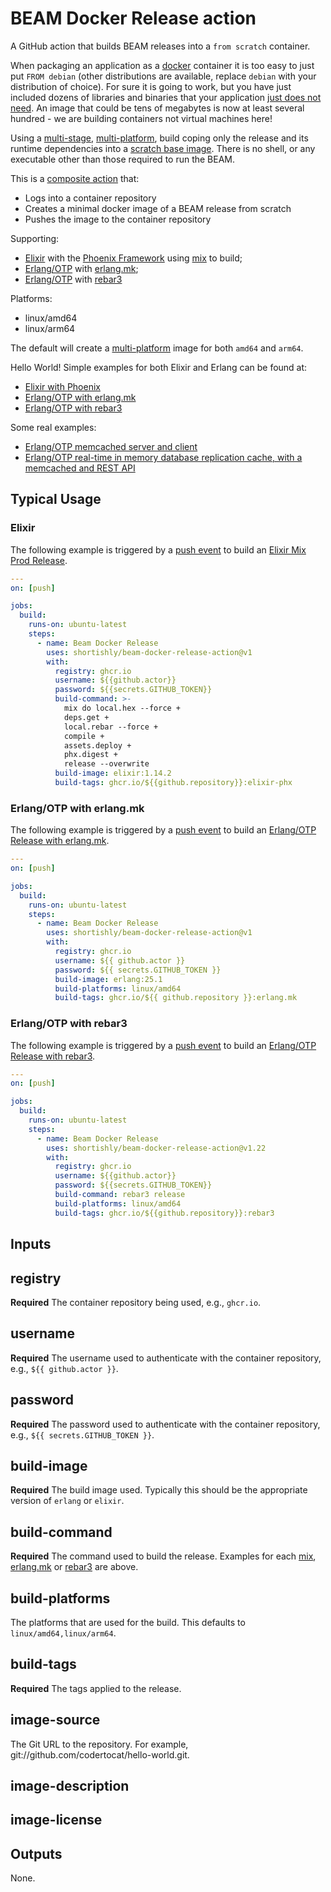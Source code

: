 # BEAM Docker Release action

A GitHub action that builds BEAM releases into a `from scratch`
container.

When packaging an application as a [docker][docker-com] container it
is too easy to just put `FROM debian` (other distributions are available,
replace `debian` with your distribution of choice). For sure it is
going to work, but you have just included dozens of libraries and
binaries that your application [just does not
need][dockerfile-best-practices]. An image that could be tens of
megabytes is now at least several hundred - we are building containers
not virtual machines here!

Using a [multi-stage][docker-building-multi-stage],
[multi-platform][docker-building-multi-platform], build coping only
the release and its runtime dependencies into a [scratch base
image][baseimages-scratch]. There is no shell, or any executable other
than those required to run the BEAM.

This is a [composite action][github-composite-action] that:
- Logs into a container repository
- Creates a minimal docker image of a BEAM release from scratch
- Pushes the image to the container repository

Supporting:

- [Elixir][elixir] with the [Phoenix Framework][phoenix] using [mix][mix] to build;
- [Erlang/OTP][erlang] with [erlang.mk][erlang-mk];
- [Erlang/OTP][erlang] with [rebar3][rebar3]

Platforms:

- linux/amd64
- linux/arm64

The default will create a [multi-platform][docker-building-multi-platform]
image for both `amd64` and `arm64`.


Hello World! Simple examples for both Elixir and Erlang can be found at:
- [Elixir with Phoenix][hello-world-elixir-phx]
- [Erlang/OTP with erlang.mk][hello-world-erlang-mk]
- [Erlang/OTP with rebar3][hello-world-rebar3]

Some real examples:
- [Erlang/OTP memcached server and client][mcd]
- [Erlang/OTP real-time in memory database replication cache, with a memcached and REST API][pgec]

## Typical Usage

### Elixir

The following example is triggered by a [push
event][github-workflow-push-event] to build an [Elixir Mix
Prod Release][mix-release].

```yaml
---
on: [push]

jobs:
  build:
    runs-on: ubuntu-latest
    steps:
      - name: Beam Docker Release
        uses: shortishly/beam-docker-release-action@v1
        with:
          registry: ghcr.io
          username: ${{github.actor}}
          password: ${{secrets.GITHUB_TOKEN}}
          build-command: >-
            mix do local.hex --force +
            deps.get +
            local.rebar --force +
            compile +
            assets.deploy +
            phx.digest +
            release --overwrite
          build-image: elixir:1.14.2
          build-tags: ghcr.io/${{github.repository}}:elixir-phx
```

### Erlang/OTP with erlang.mk


The following example is triggered by a [push
event][github-workflow-push-event] to build an [Erlang/OTP Release with erlang.mk][erlang-mk-release].


```yaml
---
on: [push]

jobs:
  build:
    runs-on: ubuntu-latest
    steps:
      - name: Beam Docker Release
        uses: shortishly/beam-docker-release-action@v1
        with:
          registry: ghcr.io
          username: ${{ github.actor }}
          password: ${{ secrets.GITHUB_TOKEN }}
          build-image: erlang:25.1
          build-platforms: linux/amd64
          build-tags: ghcr.io/${{ github.repository }}:erlang.mk
```


### Erlang/OTP with rebar3


The following example is triggered by a [push
event][github-workflow-push-event] to build an [Erlang/OTP Release with rebar3][rebar3].


```yaml
---
on: [push]

jobs:
  build:
    runs-on: ubuntu-latest
    steps:
      - name: Beam Docker Release
        uses: shortishly/beam-docker-release-action@v1.22
        with:
          registry: ghcr.io
          username: ${{github.actor}}
          password: ${{secrets.GITHUB_TOKEN}}
          build-command: rebar3 release
          build-platforms: linux/amd64
          build-tags: ghcr.io/${{github.repository}}:rebar3
```



## Inputs

## registry

**Required** The container repository being used, e.g., `ghcr.io`.

## username

**Required** The username used to authenticate with the container
  repository, e.g., `${{ github.actor }}`.

## password

**Required** The password used to authenticate with the container
  repository, e.g., `${{ secrets.GITHUB_TOKEN }}`.
  
## build-image

**Required** The build image used. Typically this should be the
appropriate version of `erlang` or `elixir`.

## build-command

**Required** The command used to build the release. Examples for each
[mix][mix], [erlang.mk][erlang-mk] or [rebar3][rebar3] are above.

## build-platforms

The platforms that are used for the build. This defaults to
`linux/amd64,linux/arm64`.

## build-tags

**Required** The tags applied to the release.

## image-source

The Git URL to the repository. For example, git://github.com/codertocat/hello-world.git.

## image-description

## image-license

## Outputs

None.

[baseimages-scratch]: https://docs.docker.com/engine/userguide/eng-image/baseimages/
[docker-building-multi-stage]: https://docs.docker.com/build/building/multi-stage/
[docker-building-multi-platform]: https://docs.docker.com/build/building/multi-platform/
[docker-com]: https://www.docker.com
[dockerfile-best-practices]: https://docs.docker.com/engine/userguide/eng-image/dockerfile_best-practices
[elixir]: https://elixir-lang.org
[erlang-mk-release]: https://erlang.mk/guide/relx.html
[erlang-mk]: https://erlang.mk
[erlang]: https://www.erlang.org
[github-composite-action]: https://docs.github.com/en/actions/creating-actions/creating-a-composite-action
[github-workflow-push-event]: https://docs.github.com/en/actions/using-workflows/events-that-trigger-workflows#push
[hello-world-elixir-phx]: https://github.com/shortishly/hello_world/tree/elixir-phx
[hello-world-erlang-mk]: https://github.com/shortishly/hello_world/tree/erlang-mk
[hello-world-rebar3]: https://github.com/shortishly/hello_world/tree/rebar3
[mcd]: https://github.com/shortishly/mcd/blob/main/.github/workflows/release.yml
[mix-release]: https://hexdocs.pm/mix/1.14/Mix.Tasks.Release.html
[mix]: https://elixir-lang.org/getting-started/mix-otp/introduction-to-mix.html
[pgec]: https://github.com/shortishly/pgec/blob/main/.github/workflows/release.yml
[phoenix]: https://www.phoenixframework.org
[rebar3]: https://rebar3.org
